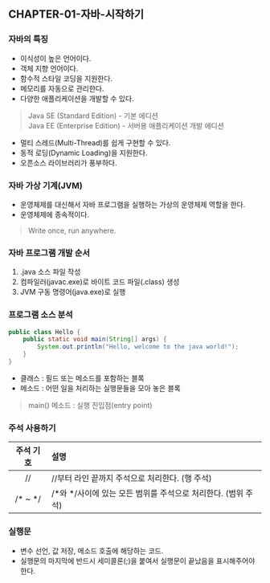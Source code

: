 ## CHAPTER-01-자바-시작하기

### 자바의 특징

- 이식성이 높은 언어이다.
- 객체 지향 언어이다.
- 함수적 스타일 코딩을 지원한다.
- 메모리를 자동으로 관리한다.
- 다양한 애플리케이션을 개발할 수 있다.

> Java SE (Standard Edition) - 기본 에디션  
> Java EE (Enterprise Edition) - 서버용 애플리케이션 개발 에디션

- 멀티 스레드(Multi-Thread)를 쉽게 구현할 수 있다.
- 동적 로딩(Dynamic Loading)을 지원한다.
- 오픈소스 라이브러리가 풍부하다.
 
### 자바 가상 기계(JVM)
- 운영체제를 대신해서 자바 프로그램을 실행하는 가상의 운영체제 역할을 한다.
- 운영체제에 종속적이다.
> Write once, run anywhere.

### 자바 프로그램 개발 순서
1. .java 소스 파일 작성
2. 컴파일러(javac.exe)로 바이트 코드 파일(.class) 생성
3. JVM 구동 명령어(java.exe)로 실행

### 프로그램 소스 분석
~~~java
public class Hello {
    public static void main(String[] args) {
        System.out.println("Hello, welcome to the java world!");
    }
}
~~~
- 클래스 : 필드 또는 메소드를 포함하는 블록
- 메소드 : 어떤 일을 처리하는 실행문들을 모아 놓은 블록
> main() 메소드 : 실행 진입점(entry point)

### 주석 사용하기

| 주석 기호 | 설명 |
| :---------: | :---------|
| // | //부터 라인 끝까지 주석으로 처리한다. (행 주석) |
| /* ~ */ | /*와 */사이에 있는 모든 범위를 주석으로 처리한다. (범위 주석) |

### 실행문
- 변수 선언, 값 저장, 메소드 호출에 해당하는 코드.
- 실행문의 마지막에 반드시 세미콜론(;)을 붙여서 실행문이 끝났음을 표시해주어야 한다.

